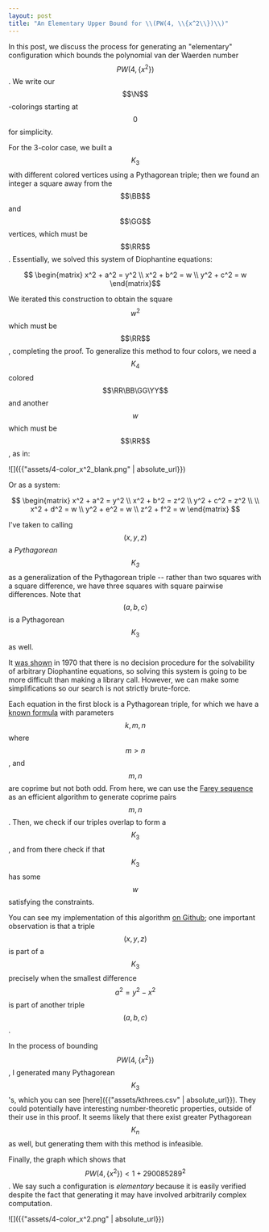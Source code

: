 ```yaml
---
layout: post
title: "An Elementary Upper Bound for \\(PW(4, \\{x^2\\})\\)"
---
```


In this post, we discuss the process for generating an "elementary" configuration which bounds the polynomial van der Waerden number $$PW(4, \{x^2\})$$.
We write our $$\N$$-colorings starting at $$0$$ for simplicity.

For the 3-color case, we built a $$K_3$$ with different colored vertices using a Pythagorean triple;
then we found an integer a square away from the $$\BB$$ and $$\GG$$ vertices, which must be $$\RR$$.
Essentially, we solved this system of Diophantine equations:

$$
\begin{matrix}
x^2 + a^2 = y^2 \\
x^2 + b^2 = w \\
y^2 + c^2 = w
\end{matrix}$$

We iterated this construction to obtain the square $$w^2$$ which must be $$\RR$$, completing the proof.
To generalize this method to four colors, we need a $$K_4$$ colored $$\RR\BB\GG\YY$$ and another $$w$$ which must be $$\RR$$, as in:

![]({{"assets/4-color_x^2_blank.png" | absolute_url}})

Or as a system:

$$
\begin{matrix}
x^2 + a^2 = y^2 \\
x^2 + b^2 = z^2 \\
y^2 + c^2 = z^2 \\
\\
x^2 + d^2 = w \\
y^2 + e^2 = w \\
z^2 + f^2 = w
\end{matrix}
$$

I've taken to calling $$(x,y,z)$$ a _Pythagorean $$K_3$$_ as a generalization of the Pythagorean triple --
rather than two squares with a square difference, we have three squares with square pairwise differences.
Note that $$(a,b,c)$$ is a Pythagorean $$K_3$$ as well.

It [was shown](https://en.wikipedia.org/wiki/Hilbert%27s_tenth_problem) in 1970 that there is no decision procedure for the solvability of arbitrary Diophantine equations, so solving this system is going to be more difficult than making a library call.
However, we can make some simplifications so our search is not strictly brute-force.

Each equation in the first block is a Pythagorean triple, for which we have a [known formula](https://en.wikipedia.org/wiki/Pythagorean_triple#Generating_a_triple) with parameters $$k,m,n$$ where $$m > n$$, and $$m,n$$ are coprime but not both odd.
From here, we can use the [Farey sequence](https://en.wikipedia.org/wiki/Farey_sequence) as an efficient algorithm to generate coprime pairs $$m,n$$.
Then, we check if our triples overlap to form a $$K_3$$, and from there check if that $$K_3$$ has some $$w$$ satisfying the constraints.

You can see my implementation of this algorithm [on Github](https://github.com/zaprice/polyvdw/blob/master/src/java/polyvdw/Cfour.java);
one important observation is that a triple $$(x,y,z)$$ is part of a $$K_3$$ precisely when the smallest difference $$a^2 = y^2 - x^2$$ is part of another
triple $$(a,b,c)$$.

In the process of bounding $$PW(4, \{x^2\})$$, I generated many Pythagorean $$K_3$$'s, which you can see [here]({{"assets/kthrees.csv" | absolute_url}}).
They could potentially have interesting number-theoretic properties, outside of their use in this proof.
It seems likely that there exist greater Pythagorean $$K_n$$ as well, but generating them with this method is infeasible.

Finally, the graph which shows that $$PW(4, \{x^2\}) < 1+290085289^2$$.
We say such a configuration is _elementary_ because it is easily verified despite the fact that generating it may have involved arbitrarily complex computation.


![]({{"assets/4-color_x^2.png" | absolute_url}})
